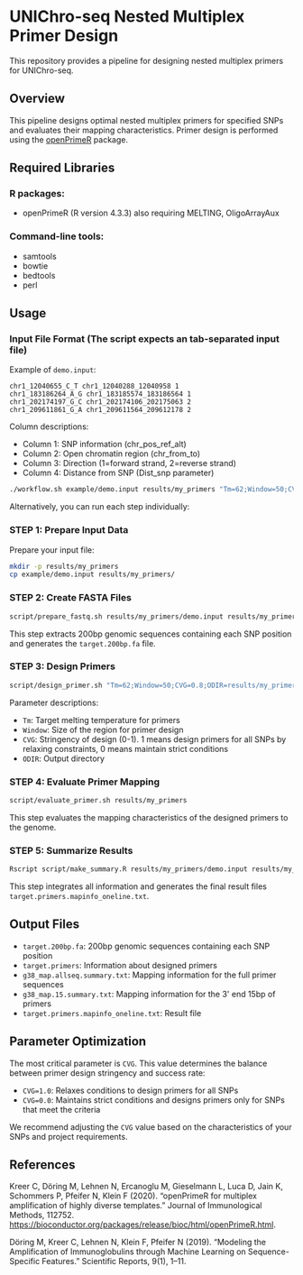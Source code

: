 # UNIChro-seq Nested Multiplex Primer Design

This repository provides a pipeline for designing nested multiplex primers for UNIChro-seq.

## Overview

This pipeline designs optimal nested multiplex primers for specified SNPs and evaluates their mapping characteristics. Primer design is performed using the [openPrimeR](https://www.bioconductor.org/packages/release/bioc/vignettes/openPrimeR/inst/doc/openPrimeR_vignette.html) package.

## Required Libraries

### R packages:
- openPrimeR (R version 4.3.3) also requiring MELTING, OligoArrayAux

### Command-line tools:
- samtools
- bowtie
- bedtools
- perl


## Usage

### Input File Format (The script expects an tab-separated input file)

Example of `demo.input`: 
```
chr1_12040655_C_T chr1_12040288_12040958 1
chr1_183186264_A_G chr1_183185574_183186564 1
chr1_202174197_G_C chr1_202174106_202175063 2
chr1_209611861_G_A chr1_209611564_209612178 2
```

Column descriptions:
- Column 1: SNP information (chr_pos_ref_alt)
- Column 2: Open chromatin region (chr_from_to)
- Column 3: Direction (1=forward strand, 2=reverse strand)
- Column 4: Distance from SNP (Dist_snp parameter)


```bash
./workflow.sh example/demo.input results/my_primers "Tm=62;Window=50;CVG=0.8"
```

Alternatively, you can run each step individually:

### STEP 1: Prepare Input Data

Prepare your input file:
```bash
mkdir -p results/my_primers
cp example/demo.input results/my_primers/
```

### STEP 2: Create FASTA Files

```bash
script/prepare_fastq.sh results/my_primers/demo.input results/my_primers
```

This step extracts 200bp genomic sequences containing each SNP position and generates the `target.200bp.fa` file.

### STEP 3: Design Primers

```bash
script/design_primer.sh "Tm=62;Window=50;CVG=0.8;ODIR=results/my_primers"
```

Parameter descriptions:
- `Tm`: Target melting temperature for primers
- `Window`: Size of the region for primer design
- `CVG`: Stringency of design (0-1). 1 means design primers for all SNPs by relaxing constraints, 0 means maintain strict conditions
- `ODIR`: Output directory

### STEP 4: Evaluate Primer Mapping

```bash
script/evaluate_primer.sh results/my_primers
```

This step evaluates the mapping characteristics of the designed primers to the genome.

### STEP 5: Summarize Results

```bash
Rscript script/make_summary.R results/my_primers/demo.input results/my_primers
```

This step integrates all information and generates the final result files `target.primers.mapinfo_oneline.txt`.

## Output Files

- `target.200bp.fa`: 200bp genomic sequences containing each SNP position
- `target.primers`: Information about designed primers
- `g38_map.allseq.summary.txt`: Mapping information for the full primer sequences
- `g38_map.15.summary.txt`: Mapping information for the 3' end 15bp of primers
- `target.primers.mapinfo_oneline.txt`: Result file

## Parameter Optimization

The most critical parameter is `CVG`. This value determines the balance between primer design stringency and success rate:

- `CVG=1.0`: Relaxes conditions to design primers for all SNPs
- `CVG=0.0`: Maintains strict conditions and designs primers only for SNPs that meet the criteria

We recommend adjusting the `CVG` value based on the characteristics of your SNPs and project requirements.

## References
Kreer C, Döring M, Lehnen N, Ercanoglu M, Gieselmann L, Luca D, Jain K, Schommers P, Pfeifer N, Klein F (2020). “openPrimeR for multiplex amplification of highly diverse templates.” Journal of Immunological Methods, 112752. https://bioconductor.org/packages/release/bioc/html/openPrimeR.html.

Döring M, Kreer C, Lehnen N, Klein F, Pfeifer N (2019). “Modeling the Amplification of Immunoglobulins through Machine Learning on Sequence-Specific Features.” Scientific Reports, 9(1), 1–11.

